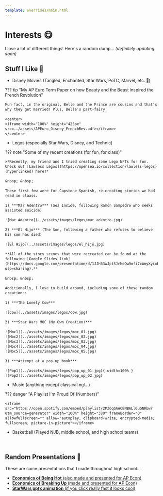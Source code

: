 ```yaml
---
template: overrides/main.html
---
```


# **Interests** 😋

I love a lot of different things! Here's a random dump... *(definitely updating soon)*

## **Stuff I Like** 🤗

* Disney Movies (Tangled, Enchanted, Star Wars, PoTC, Marvel, etc. 🥰)

??? tip "My AP Euro Term Paper on how Beauty and the Beast inspired the French Revolution"

    Fun fact, in the original, Belle and the Prince are cousins and that's why they get married! Plus, Belle's part-fairy.

    <center>
    <iframe width="100%" height="425px" src=../assets/APEuro_Disney_FrenchRev.pdf></iframe>
    </center>

* Legos (especially Star Wars, Disney, and Technic)

??? note "Some of my recent creations (for fun, for class)"

    >*Recently, my friend and I tried creating some Lego NFTs for fun. Check out [Lawless Legos](https://opensea.io/collection/lawless-legos) (hyperlinked) here!*

    &nbsp; &nbsp;

    These first few were for Capstone Spanish, re-creating stories we had read in claass.

    1) ***Mar Adentro*** (Sea Inside, following Ramón Sampedro who seeks assisted suicide)

    ![Mar Adentro](../assets/images/legos/mar_adentro.jpg)

    2) ***El Hijo*** (The Son, following a father who refuses to believe his son has died)

    ![El Hijo](../assets/images/legos/el_hijo.jpg)

    **All of the story scenes that were recreated can be found at the following [Google Slides link](https://docs.google.com/presentation/d/1JJH83wJptSJrheQw9ofi7cAmyXyixHGRdeyTfrbfBCk/edit?usp=sharing).**

    &nbsp; &nbsp;

    Additionally, I love to build around, including some of these random creations:

    1) ***The Lonely Cow***

    ![Cow](../assets/images/legos/cow.jpg)

    2) ***Star Wars MOC (My Own Creation)***

    ![Moc1](../assets/images/legos/moc_01.jpg)
    ![Moc2](../assets/images/legos/moc_02.jpg)
    ![Moc3](../assets/images/legos/moc_03.jpg)
    ![Moc4](../assets/images/legos/moc_04.jpg)
    ![Moc5](../assets/images/legos/moc_05.jpg)                    

    3) ***Attempt at a pop-up book***

    ![Pop1](../assets/images/legos/pop_up_01.jpg){ width=100% }
    ![Pop2](../assets/images/legos/pop_up_02.jpg)     

* Music (anything except classical ngl...)

??? danger "A Playlist I'm Proud Of (Numbers)"

    <iframe src="https://open.spotify.com/embed/playlist/2PZOqGAACBNBALl0uGNRbw?utm_source=generator" width="100%" height="380" frameBorder="0" allowfullscreen="" allow="autoplay; clipboard-write; encrypted-media; fullscreen; picture-in-picture"></iframe>

* Basketball (Played NJB, middle school, and high school teams)

&nbsp; &nbsp;

## **Random Presentations** 🤨

These are some presentations that I made throughout high school...

- [**Economics of Being Hot** (also made and presented for AP Econ)](https://docs.google.com/presentation/d/18IoC_Ghb7EAl4SHkCziQvaRArrS79qtv-2Fjz94pnBM/edit?usp=sharing)
- [**Economics of Breaking Up** (made and presented for AP Econ)](https://docs.google.com/presentation/d/16JfK4IcMdppqO2-oMIjFaWXTw17pnJuC-8t_xj_DRK8/edit?usp=sharing)
- [**StarWars pptx animation** (if you click really fast it looks cool)](https://docs.google.com/presentation/d/1RKZ6oIrujehvXTXSXk9JxTy0Wndmv39Vyy3QitnyXHQ/edit?usp=sharing)

&nbsp; &nbsp;

